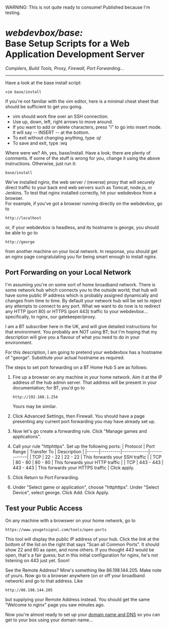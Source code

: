 WARNING:  This is not quite ready to consume!  Published because I'm testing.

<h1><b><i>webdevbox/base:</i><br/>Base Setup Scripts for a Web Application Development Server</b></h1>

*Compilers, Build Tools, Proxy, Firewall, Port Forwarding...*

--------

Have a look at the base install script:
  
    vim base/install

If you're not familiar with the vim editor, here is a minimal 
cheat sheet that should be sufficient to get you going.  
 *  vim should work fine over an SSH connection.
 *  Use up, down, left, right arrows to move around.
 *  If you want to add or delete characters, press "i" to go into 
    insert mode.  It will say -- INSERT -- at the bottom.
 *  To exit without changing anything, type <esc> :q! <enter>
 *  To save and exit, type <esc> :wq <enter>

Where were we?  Ah, yes, base/install.  Have a look;  there
are plenty of comments.  If some of the stuff is wrong for
you, change it using the above instructions.  Otherwise,
just run it:

    base/install

We've installed nginx, the web server / (reverse) proxy that 
will securely direct traffic to your back end web servers 
such as Tomcat, node.js, or Jenkins.  To test that nginx 
installed correctly, hit your webdevbox from a browser.  
For example, if you've got a browser running directly on
the webdevbox, go to

    http://localhost

or, if your webdevbox is headless, and its hostname is 
george, you should be able to go to 

    http://george

from another machine on your local network.  In response,
you should get an nginx page congratulating you for being 
smart enough to install nginx.


<h2>Port Forwarding on your Local Network</h2>

I'm assuming you're on some sort of home broadband network.
There is some network hub which connects you to the outside
world;  that hub will have some public IP address which is
probably assigned dynamically and changes from time to time.
By default your network hub will be set to reject any attempts
to connect to any port.  What we want to do now is to redirect
any HTTP (port 80) or HTTPS (port 443) traffic to your
webdevbox... specifically, to nginx, our gatekeeper/proxy.

I am a BT subscriber here in the UK, and will give detailed
instructions for that environment.  You probably are NOT using
BT;  but I'm hoping that my description will give you a 
flavour of what you need to do in your environment.

For this description, I am going to pretend your webdevbox has
a hostname of "george".  Substitute your actual hostname as 
required.

The steps to set port forwarding on a BT Home Hub 5 are as follows:
 1.  Fire up a browser on any machine in your home network.  Aim
     it at the IP address of the hub admin server.  That address
     will be present in your documentation;  for BT, you'd go to
  
         http://192.168.1.254

     Yours may be similar.
 2.  Click Advanced Settings, then Firewall.  You should have
     a page presenting any current port forwarding you may have
     already set up.
 3.  Now let's go create a forwarding rule.  Click "Manage games
     and applications".
 4.  Call your rule "httphttps".  Set up the following ports:
     | Protocol | Port Range | Transfer To | Description |
     |------|----------|-------------|-------------|
     | TCP  | 22 - 22    | 22 - 22       | This forwards your SSH traffic |
     | TCP  | 80 - 80    | 80 - 80       | This forwards your HTTP traffic |
     | TCP  | 443 - 443  | 443 - 443     | This forwards your HTTPS traffic |
     Click apply.
 5.  Click Return to Port Forwarding.
 6.  Under "Select game or application", choose "httphttps".  Under 
     "Select Device", select george.  Click Add.  Click Apply.

<h2>Test your Public Access</h2>

On any machine with a browswer on your home network, go to

    https://www.yougetsignal.com/tools/open-ports

This tool will display the public IP address of your hub.  Click the
link at the bottom of the list on the right that says "Scan all 
Common Ports".  It should show 22 and 80 as open, and none others.
If you thought 443 would be open, that's a fair guess;  but in this
initial configuration for nginx, he's not listening on 443 just yet.
Soon!

See the Remote Address?  Mine's something like 86.198.144.205.  Make
note of yours.  Now go to a browser anywhere (on or off your
broadband network) and go to that address.  Like

    http://86.198.144.205

but supplying your Remote Address instead.  You should get the
same "Welcome to nginx" page you saw minutes ago.

Now you're almost ready to set up your 
[domain name and DNS](../dnsgodaddy/README.md)
so you can get to your box using your domain name...




